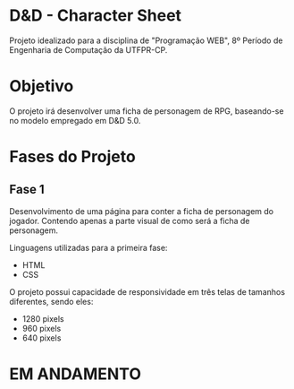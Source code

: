 # D&D - Character Sheet

Projeto idealizado para a disciplina de "Programação WEB", 8º Período de Engenharia de Computação da UTFPR-CP.

# Objetivo

O projeto irá desenvolver uma ficha de personagem de RPG, baseando-se no modelo empregado em D&D 5.0.

# Fases do Projeto

## Fase 1

Desenvolvimento de uma página para conter a ficha de personagem do jogador. Contendo apenas a parte visual de como será a ficha de personagem. 

Linguagens utilizadas para a primeira fase:
* HTML
* CSS

O projeto possui capacidade de responsividade em três telas de tamanhos diferentes, sendo eles:
* 1280 pixels
* 960 pixels
* 640 pixels

# EM ANDAMENTO
